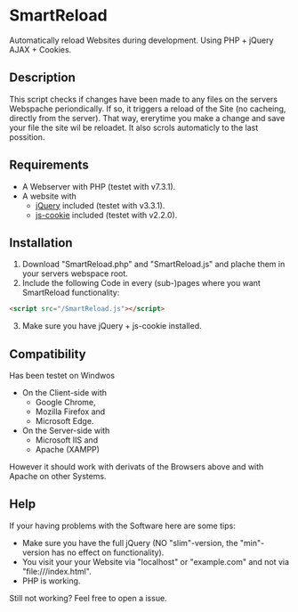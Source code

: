 # SmartReload
Automatically reload Websites during development. Using PHP + jQuery AJAX + Cookies.
 
## Description
This script checks if changes have been made to any files on the servers Webspache periondically.
If so, it triggers a reload of the Site (no cacheing, directly from the server).
That way, ererytime you make a change and save your file the site wil be reloadet.
It also scrols automaticly to the last possition.
 
## Requirements
* A Webserver with PHP (testet with v7.3.1).
* A website with
  * [jQuery](https://jquery.com/download/) included (testet with v3.3.1).
  * [js-cookie](https://github.com/js-cookie/js-cookie) included (testet with v2.2.0).

## Installation
1. Download "SmartReload.php" and "SmartReload.js" and plache them in your servers webspace root.
2. Include the following Code in every (sub-)pages where you want SmartReload functionality:  
```html
<script src="/SmartReload.js"></script>
```
3. Make sure you have jQuery + js-cookie installed.
 
## Compatibility
Has been testet on Windwos
- On the Client-side with 
  - Google Chrome,
  - Mozilla Firefox and 
  - Microsoft Edge.
- On the Server-side with
  - Microsoft IIS and
  - Apache (XAMPP)
 
However it should work with derivats of the Browsers above and with Apache on other Systems.
 
## Help
If your having problems with the Software here are some tips:
- Make sure you have the full jQuery (NO "slim"-version, the "min"-version has no effect on functionality).
- You visit your your Website via "localhost" or "example.com" and not via "file:///index.html".
- PHP is working.

Still not working? Feel free to open a issue.

